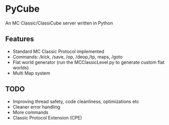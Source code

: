 # PyCube

An MC Classic/ClassiCube server written in Python

## Features

* Standard MC Classic Protocol implemented
* Commands: /kick, /save, /op, /deop,/tp, maps, /goto
* Flat world generator (run the MCClassicLevel.py to generate custom flat worlds)
* Multi Map system

## TODO

* Improving thread safety, code cleanliness, optimizations etc 
* Cleaner error handling
* More commands
* Classic Protocol Extension (CPE)

